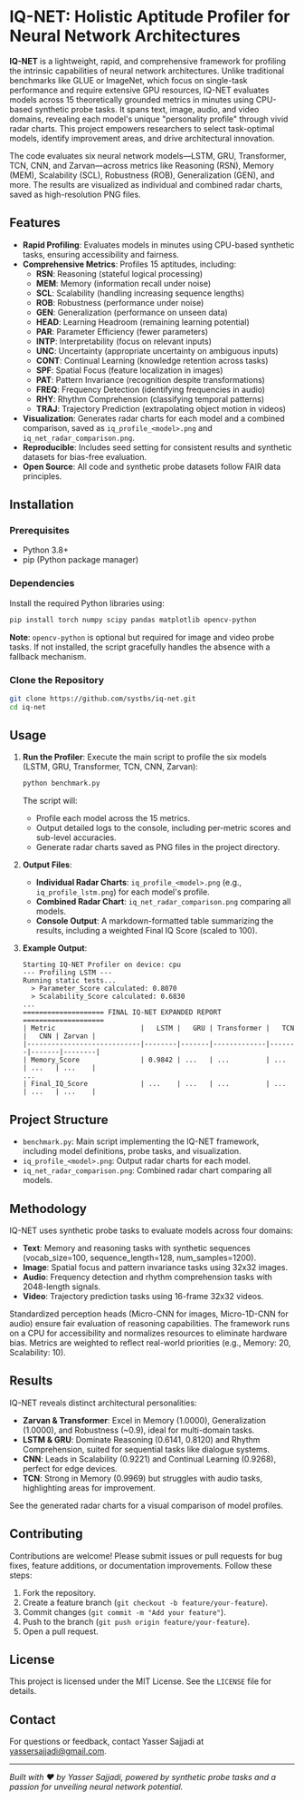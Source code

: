 # IQ-NET: Holistic Aptitude Profiler for Neural Network Architectures

**IQ-NET** is a lightweight, rapid, and comprehensive framework for profiling the intrinsic capabilities of neural network architectures. Unlike traditional benchmarks like GLUE or ImageNet, which focus on single-task performance and require extensive GPU resources, IQ-NET evaluates models across 15 theoretically grounded metrics in minutes using CPU-based synthetic probe tasks. It spans text, image, audio, and video domains, revealing each model's unique "personality profile" through vivid radar charts. This project empowers researchers to select task-optimal models, identify improvement areas, and drive architectural innovation.

The code evaluates six neural network models—LSTM, GRU, Transformer, TCN, CNN, and Zarvan—across metrics like Reasoning (RSN), Memory (MEM), Scalability (SCL), Robustness (ROB), Generalization (GEN), and more. The results are visualized as individual and combined radar charts, saved as high-resolution PNG files.

## Features
- **Rapid Profiling**: Evaluates models in minutes using CPU-based synthetic tasks, ensuring accessibility and fairness.
- **Comprehensive Metrics**: Profiles 15 aptitudes, including:
  - **RSN**: Reasoning (stateful logical processing)
  - **MEM**: Memory (information recall under noise)
  - **SCL**: Scalability (handling increasing sequence lengths)
  - **ROB**: Robustness (performance under noise)
  - **GEN**: Generalization (performance on unseen data)
  - **HEAD**: Learning Headroom (remaining learning potential)
  - **PAR**: Parameter Efficiency (fewer parameters)
  - **INTP**: Interpretability (focus on relevant inputs)
  - **UNC**: Uncertainty (appropriate uncertainty on ambiguous inputs)
  - **CONT**: Continual Learning (knowledge retention across tasks)
  - **SPF**: Spatial Focus (feature localization in images)
  - **PAT**: Pattern Invariance (recognition despite transformations)
  - **FREQ**: Frequency Detection (identifying frequencies in audio)
  - **RHY**: Rhythm Comprehension (classifying temporal patterns)
  - **TRAJ**: Trajectory Prediction (extrapolating object motion in videos)
- **Visualization**: Generates radar charts for each model and a combined comparison, saved as `iq_profile_<model>.png` and `iq_net_radar_comparison.png`.
- **Reproducible**: Includes seed setting for consistent results and synthetic datasets for bias-free evaluation.
- **Open Source**: All code and synthetic probe datasets follow FAIR data principles.

## Installation

### Prerequisites
- Python 3.8+
- pip (Python package manager)

### Dependencies
Install the required Python libraries using:
```bash
pip install torch numpy scipy pandas matplotlib opencv-python
```
**Note**: `opencv-python` is optional but required for image and video probe tasks. If not installed, the script gracefully handles the absence with a fallback mechanism.

### Clone the Repository
```bash
git clone https://github.com/systbs/iq-net.git
cd iq-net
```

## Usage
1. **Run the Profiler**:
   Execute the main script to profile the six models (LSTM, GRU, Transformer, TCN, CNN, Zarvan):
   ```bash
   python benchmark.py
   ```
   The script will:
   - Profile each model across the 15 metrics.
   - Output detailed logs to the console, including per-metric scores and sub-level accuracies.
   - Generate radar charts saved as PNG files in the project directory.

2. **Output Files**:
   - **Individual Radar Charts**: `iq_profile_<model>.png` (e.g., `iq_profile_lstm.png`) for each model's profile.
   - **Combined Radar Chart**: `iq_net_radar_comparison.png` comparing all models.
   - **Console Output**: A markdown-formatted table summarizing the results, including a weighted Final IQ Score (scaled to 100).

3. **Example Output**:
   ```
   Starting IQ-NET Profiler on device: cpu
   --- Profiling LSTM ---
   Running static tests...
     > Parameter_Score calculated: 0.8070
     > Scalability_Score calculated: 0.6830
   ...
   ==================== FINAL IQ-NET EXPANDED REPORT ====================
   | Metric                     |   LSTM |   GRU | Transformer |   TCN |   CNN | Zarvan |
   |----------------------------|--------|-------|-------------|-------|-------|--------|
   | Memory_Score               | 0.9842 | ...   | ...         | ...   | ...   | ...    |
   ...
   | Final_IQ_Score             | ...    | ...   | ...         | ...   | ...   | ...    |
   ```

## Project Structure
- `benchmark.py`: Main script implementing the IQ-NET framework, including model definitions, probe tasks, and visualization.
- `iq_profile_<model>.png`: Output radar charts for each model.
- `iq_net_radar_comparison.png`: Combined radar chart comparing all models.

## Methodology
IQ-NET uses synthetic probe tasks to evaluate models across four domains:
- **Text**: Memory and reasoning tasks with synthetic sequences (vocab_size=100, sequence_length=128, num_samples=1200).
- **Image**: Spatial focus and pattern invariance tasks using 32x32 images.
- **Audio**: Frequency detection and rhythm comprehension tasks with 2048-length signals.
- **Video**: Trajectory prediction tasks using 16-frame 32x32 videos.

Standardized perception heads (Micro-CNN for images, Micro-1D-CNN for audio) ensure fair evaluation of reasoning capabilities. The framework runs on a CPU for accessibility and normalizes resources to eliminate hardware bias. Metrics are weighted to reflect real-world priorities (e.g., Memory: 20, Scalability: 10).

## Results
IQ-NET reveals distinct architectural personalities:
- **Zarvan & Transformer**: Excel in Memory (1.0000), Generalization (1.0000), and Robustness (~0.9), ideal for multi-domain tasks.
- **LSTM & GRU**: Dominate Reasoning (0.6141, 0.8120) and Rhythm Comprehension, suited for sequential tasks like dialogue systems.
- **CNN**: Leads in Scalability (0.9221) and Continual Learning (0.9268), perfect for edge devices.
- **TCN**: Strong in Memory (0.9969) but struggles with audio tasks, highlighting areas for improvement.

See the generated radar charts for a visual comparison of model profiles.

## Contributing
Contributions are welcome! Please submit issues or pull requests for bug fixes, feature additions, or documentation improvements. Follow these steps:
1. Fork the repository.
2. Create a feature branch (`git checkout -b feature/your-feature`).
3. Commit changes (`git commit -m "Add your feature"`).
4. Push to the branch (`git push origin feature/your-feature`).
5. Open a pull request.

## License
This project is licensed under the MIT License. See the `LICENSE` file for details.

## Contact
For questions or feedback, contact Yasser Sajjadi at [yassersajjadi@gmail.com](mailto:yassersajjadi@gmail.com).

---

*Built with ❤️ by Yasser Sajjadi, powered by synthetic probe tasks and a passion for unveiling neural network potential.*
